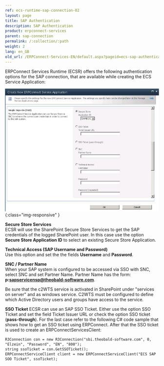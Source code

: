```yaml
---
ref: ecs-runtime-sap-connection-02
layout: page
title: SAP Authentication
description: SAP Authentication
product: erpconnect-services
parent: sap-connection
permalink: /:collection/:path
weight: 2
lang: en_GB
old_url: /ERPConnect-Services-EN/default.aspx?pageid=ecs-sap-authentication
---
```


ERPConnect Services Runtime (ECSR) offers the following authentication options for the SAP connection, that are available while creating the ECS Service Application: 

![ECS-SAP-Authentication](/img/content/ECS-SAP-Authentication.jpg){:class="img-responsive" }

**Secure Store Services**<br>
ECSR will use the SharePoint Secure Store Services  to get the SAP credentials of the logged SharePoint user.
In this case use the option **Secure Store Application ID** to select an existing Secure Store Application.

**Technical Access (SAP Username and Password)**<br>
Use this option and set the the fields **Username** and **Password**.

**SNC / Partner Name**<br>
When your SAP system is configured to be accessed via SSO with SNC, select SNC and set Partner Name.
Partner Name has the form: **p:sapservicensp@theobald-software.com**. 

Be sure that the c2WTS service is activated in SharePoint under "services on server" and as windows service.
C2WTS must be configured to define which Active Directory users and groups have access to the service. 

**SSO Ticket**
ECSR can use an SAP SSO Ticket. Either use the option SSO Ticket and set the field Ticket Issuer URL or check the option SSO ticket (**pass-through**). For the last case refer to the following C# code sample that shows how to get an SSO ticket using ERPConnect. After that the SSO ticket is used to create an ERPConnectServicesClient:

```
R3Connection con = new R3Connection("sbi.theobald-software.com", 0, "Elzein", "Password", "EN", "800");
string ssoTicket = con.GetSSOTicket();
ERPConnectServiceClient client = new ERPConnectServiceClient("ECS SAP SOO Ticket", ssoTicket);
```